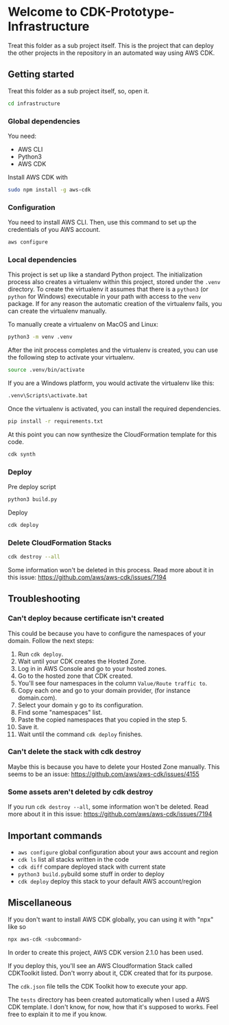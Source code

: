 # Welcome to CDK-Prototype-Infrastructure

Treat this folder as a sub project itself. This is the project that can deploy the other projects in the repository in an automated way using AWS CDK.
## Getting started

Treat this folder as a sub project itself, so, open it.
```bash
cd infrastructure
```
### Global dependencies

You need:
* AWS CLI
* Python3
* AWS CDK

Install AWS CDK with
```bash
sudo npm install -g aws-cdk
```

### Configuration

You need to install AWS CLI. Then, use this command to set up the credentials of you AWS account.
```bash
aws configure
```

### Local dependencies

This project is set up like a standard Python project. The initialization
process also creates a virtualenv within this project, stored under the `.venv`
directory.  To create the virtualenv it assumes that there is a `python3`
(or `python` for Windows) executable in your path with access to the `venv`
package. If for any reason the automatic creation of the virtualenv fails,
you can create the virtualenv manually.

To manually create a virtualenv on MacOS and Linux:

```bash
python3 -m venv .venv
```

After the init process completes and the virtualenv is created, you can use the following
step to activate your virtualenv.

```bash
source .venv/bin/activate
```

If you are a Windows platform, you would activate the virtualenv like this:

```bash
.venv\Scripts\activate.bat
```

Once the virtualenv is activated, you can install the required dependencies.

```bash
pip install -r requirements.txt
```

At this point you can now synthesize the CloudFormation template for this code.

```bash
cdk synth
```

### Deploy

Pre deploy script
```bash
python3 build.py
```

Deploy
```bash
cdk deploy
```

### Delete CloudFormation Stacks

```bash
cdk destroy --all
```

Some information won't be deleted in this process.
Read more about it in this issue: https://github.com/aws/aws-cdk/issues/7194

## Troubleshooting

### Can't deploy because certificate isn't created

This could be because you have to configure the namespaces of your domain.
Follow the next steps:
1. Run `cdk deploy`.
2. Wait until your CDK creates the Hosted Zone.
3. Log in in AWS Console and go to your hosted zones.
4. Go to the hosted zone that CDK created.
5. You'll see four namespaces in the column `Value/Route traffic to`.
6. Copy each one and go to your domain provider, (for instance domain.com).
7. Select your domain y go to its configuration.
8. Find some "namespaces" list.
9. Paste the copied namespaces that you copied in the step 5.
10. Save it.
11. Wait until the command `cdk deploy` finishes.

### Can't delete the stack with cdk destroy

Maybe this is because you have to delete your Hosted Zone manually. 
This seems to be an issue: https://github.com/aws/aws-cdk/issues/4155

### Some assets aren't deleted by cdk destroy

If you run `cdk destroy --all`, some information won't be deleted.
Read more about it in this issue: https://github.com/aws/aws-cdk/issues/7194

## Important commands

* `aws configure`   global configuration about your aws account and region
* `cdk ls`          list all stacks written in the code
* `cdk diff`        compare deployed stack with current state
* `python3 build.py`build some stuff in order to deploy
* `cdk deploy`      deploy this stack to your default AWS account/region
## Miscellaneous

If you don't want to install AWS CDK globally, you can using it with "npx" like so
```bash
npx aws-cdk <subcommand>
```

In order to create this project, AWS CDK version 2.1.0 has been used.

If you deploy this, you'll see an AWS Cloudformation Stack called CDKToolkit listed. Don't worry about it, CDK created that for its purpose.

The `cdk.json` file tells the CDK Toolkit how to execute your app.

The `tests` directory has been created automatically when I used a AWS CDK template.
I don't know, for now, how that it's supposed to works. Feel free to explain it to me if you know.
